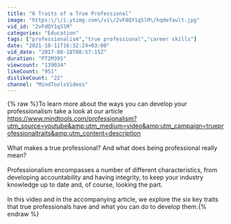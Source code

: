 ```yaml
---
title: "6 Traits of a True Professional"
image: "https:\/\/i.ytimg.com\/vi\/2vFdQY1qSlM\/hqdefault.jpg"
vid_id: "2vFdQY1qSlM"
categories: "Education"
tags: ["professionalism","true professional","career skills"]
date: "2021-10-11T16:32:24+03:00"
vid_date: "2017-08-18T08:57:15Z"
duration: "PT2M39S"
viewcount: "139034"
likeCount: "951"
dislikeCount: "22"
channel: "MindToolsVideos"
---
```

{% raw %}To learn more about the ways you can develop your professionalism take a look at our article <a rel="nofollow" target="blank" href="https://www.mindtools.com/professionalism?utm_source=youtube&amp;utm_medium=video&amp;utm_campaign=trueprofessionaltraits&amp;utm_content=description">https://www.mindtools.com/professionalism?utm_source=youtube&amp;utm_medium=video&amp;utm_campaign=trueprofessionaltraits&amp;utm_content=description</a><br /><br />What makes a true professional? And what does being professional really mean?<br /><br />Professionalism encompasses a number of different characteristics, from developing accountability and having integrity, to keep your industry knowledge up to date and, of course, looking the part.<br /><br />In this video and in the accompanying article, we explore the six key traits that true professionals have and what you can do to develop them.{% endraw %}
